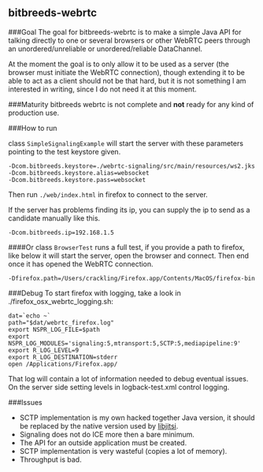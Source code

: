 bitbreeds-webrtc
----------------

###Goal
The goal for bitbreeds-webrtc is to make a simple Java API for
talking directly to one or several browsers or
other WebRTC peers through an unordered/unreliable or 
unordered/reliable DataChannel.

At the moment the goal is to only allow it to be used as a server
(the browser must initiate the WebRTC connection), though extending
it to be able to act as a client should not be that hard, but 
it is not something I am interested in writing, since I do not need it at this moment.

###Maturity
bitbreeds webrtc is not complete and __not__ ready for
any kind of production use.


###How to run

class `SimpleSignalingExample` will start the server with these parameters pointing to the 
test keystore given.

```
-Dcom.bitbreeds.keystore=./webrtc-signaling/src/main/resources/ws2.jks 
-Dcom.bitbreeds.keystore.alias=websocket 
-Dcom.bitbreeds.keystore.pass=websocket
```
Then run `./web/index.html` in firefox to connect to the server.

If the server has problems finding its ip, you can supply the
ip to send as a candidate manually like this.

```
-Dcom.bitbreeds.ip=192.168.1.5
```

####Or
class `BrowserTest` runs a full test, if you provide a path to firefox,
like below it will start the server, open the browser and connect. Then end
once it has opened the WebRTC connection.
```
-Dfirefox.path=/Users/crackling/Firefox.app/Contents/MacOS/firefox-bin
```

###Debug
To start firefox with logging, take a look in ./firefox_osx_webrtc_logging.sh: 
```
dat=`echo ~`
path="$dat/webrtc_firefox.log"
export NSPR_LOG_FILE=$path
export NSPR_LOG_MODULES='signaling:5,mtransport:5,SCTP:5,mediapipeline:9'
export R_LOG_LEVEL=9
export R_LOG_DESTINATION=stderr
open /Applications/Firefox.app/
```
That log will contain a lot of information needed to debug eventual issues.
On the server side setting levels in logback-test.xml control logging.

###Issues
* SCTP implementation is my own hacked together Java version, 
it should be replaced by the native version used by [libjitsi](https://github.com/jitsi/libjitsi).
* Signaling does not do ICE more then a bare minimum.
* The API for an outside application must be created.
* SCTP implementation is very wasteful (copies a lot of memory).
* Throughput is bad.

